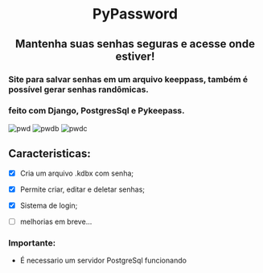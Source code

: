 <h1 align="center"> PyPassword</h1>
<h2 align="center"> Mantenha suas senhas seguras e acesse onde estiver!</h3>



### Site para salvar senhas em um arquivo keeppass, também é possível gerar senhas randômicas.
### feito com Django, PostgresSql e Pykeepass.

![pwd](https://user-images.githubusercontent.com/12895974/218763813-c2494a71-57cb-485d-863d-dd48d552228e.png)
![pwdb](https://user-images.githubusercontent.com/12895974/218764004-87bc06a8-92cc-4315-8d87-3742e5454dcb.png)
![pwdc](https://user-images.githubusercontent.com/12895974/218763817-6f3ace8c-ab4b-4d7b-b832-e136d33476a3.png)


## Caracteristicas:
- [x] Cria um arquivo .kdbx com senha;
- [x] Permite criar, editar e deletar senhas;
- [x] Sistema de login;
- [ ] melhorias em breve...


### Importante:
- É necessario um servidor PostgreSql funcionando
